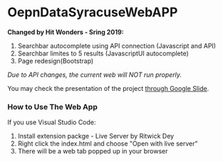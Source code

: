 # OepnDataSyracuseWebAPP


**Changed by Hit Wonders - Sring 2019:**
1. Searchbar autocomplete using API connection (Javascript and API)
2. Searchbar limites to 5 results (JavascriptUI autocomplete)
3. Page redesign(Bootstrap)

*Due to API changes, the current web will NOT run properly.*
 
 
You may check the presentation of the project [through Google Slide](https://docs.google.com/presentation/d/1_mdiGW0WsQ2BflyE7O_UgKL5pSBK9_BGoxjq55T77NQ/edit?usp=sharing). 


### How to Use The Web App
If you use Visual Studio Code:
1. Install extension packge - Live Server by Ritwick Dey
2. Right click the index.html and choose "Open with live server"
3. There will be a web tab popped up in your browser
     
 
